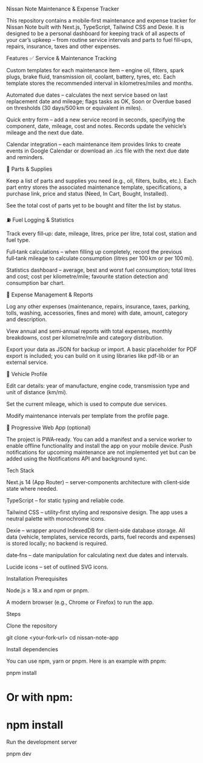 Nissan Note Maintenance & Expense Tracker

This repository contains a mobile‑first maintenance and expense tracker for Nissan Note built with Next.js, TypeScript, Tailwind CSS and Dexie. It is designed to be a personal dashboard for keeping track of all aspects of your car’s upkeep – from routine service intervals and parts to fuel fill‑ups, repairs, insurance, taxes and other expenses.

Features
✅ Service & Maintenance Tracking

Custom templates for each maintenance item – engine oil, filters, spark plugs, brake fluid, transmission oil, coolant, battery, tyres, etc. Each template stores the recommended interval in kilometres/miles and months.

Automated due dates – calculates the next service based on last replacement date and mileage; flags tasks as OK, Soon or Overdue based on thresholds (30 days/500 km or equivalent in miles).

Quick entry form – add a new service record in seconds, specifying the component, date, mileage, cost and notes. Records update the vehicle’s mileage and the next due date.

Calendar integration – each maintenance item provides links to create events in Google Calendar or download an .ics file with the next due date and reminders.

🧰 Parts & Supplies

Keep a list of parts and supplies you need (e.g., oil, filters, bulbs, etc.). Each part entry stores the associated maintenance template, specifications, a purchase link, price and status (Need, In Cart, Bought, Installed).

See the total cost of parts yet to be bought and filter the list by status.

⛽ Fuel Logging & Statistics

Track every fill‑up: date, mileage, litres, price per litre, total cost, station and fuel type.

Full‑tank calculations – when filling up completely, record the previous full‑tank mileage to calculate consumption (litres per 100 km or per 100 mi).

Statistics dashboard – average, best and worst fuel consumption; total litres and cost; cost per kilometre/mile; favourite station detection and consumption bar chart.

💸 Expense Management & Reports

Log any other expenses (maintenance, repairs, insurance, taxes, parking, tolls, washing, accessories, fines and more) with date, amount, category and description.

View annual and semi‑annual reports with total expenses, monthly breakdowns, cost per kilometre/mile and category distribution.

Export your data as JSON for backup or import. A basic placeholder for PDF export is included; you can build on it using libraries like pdf-lib or an external service.

🚗 Vehicle Profile

Edit car details: year of manufacture, engine code, transmission type and unit of distance (km/mi).

Set the current mileage, which is used to compute due services.

Modify maintenance intervals per template from the profile page.

📱 Progressive Web App (optional)

The project is PWA‑ready. You can add a manifest and a service worker to enable offline functionality and install the app on your mobile device. Push notifications for upcoming maintenance are not implemented yet but can be added using the Notifications API and background sync.

Tech Stack

Next.js 14 (App Router) – server‑components architecture with client‑side state where needed.

TypeScript – for static typing and reliable code.

Tailwind CSS – utility‑first styling and responsive design. The app uses a neutral palette with monochrome icons.

Dexie – wrapper around IndexedDB for client‑side database storage. All data (vehicle, templates, service records, parts, fuel records and expenses) is stored locally; no backend is required.

date‑fns – date manipulation for calculating next due dates and intervals.

Lucide icons – set of outlined SVG icons.

Installation
Prerequisites

Node.js ≥ 18.x and npm or pnpm.

A modern browser (e.g., Chrome or Firefox) to run the app.

Steps

Clone the repository

git clone <your‑fork‑url>
cd nissan-note-app


Install dependencies

You can use npm, yarn or pnpm. Here is an example with pnpm:

pnpm install
# Or with npm:
# npm install


Run the development server

pnpm dev
